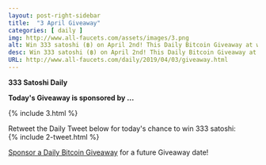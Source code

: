 ```yaml
---
layout: post-right-sidebar
title:  "3 April Giveaway"
categories: [ daily ]
img: http://www.all-faucets.com/assets/images/3.png
alt: Win 333 satoshi (฿) on April 2nd! This Daily Bitcoin Giveaway at www.all-faucets.com is sponsored by A-ADS - Privacy-focused bitcoin-based advertising network.
desc: Win 333 satoshi (฿) on April 2nd! This Daily Bitcoin Giveaway at www.all-faucets.com is sponsored by A-ADS - Privacy-focused bitcoin-based advertising network.
URL: http://www.all-faucets.com/daily/2019/04/03/giveaway.html
---
```

**333 Satoshi Daily**

<b>Today's Giveaway is sponsored by ...</b>

{% include  3.html %}


Retweet the Daily Tweet below for today's chance to win 333 satoshi:<br>
{% include  2-tweet.html %}

<a href="http://www.all-faucets.com/daily/2019/03/29/giveaway-sponsorship.html">Sponsor a Daily Bitcoin Giveaway</a> for a future Giveaway date!
